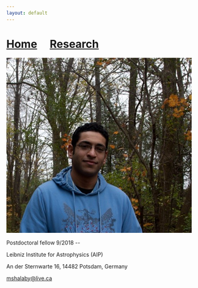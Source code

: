 ```yaml
---
layout: default
---
```

# [Home](./index)  &nbsp; &nbsp;  [Research](./Research)

![mypic][picture]

[picture]: ../images/pic.jpg

Postdoctoral fellow 9/2018 --

Leibniz Institute for Astrophysics (AIP)

An der Sternwarte 16, 14482 Potsdam, Germany

mshalaby@live.ca
